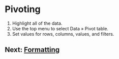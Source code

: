 # Pivoting

1. Highlight all of the data.
2. Use the top menu to select Data » Pivot table.
3. Set values for rows, columns, values, and filters.

## Next: [Formatting](06-formatting.md)
